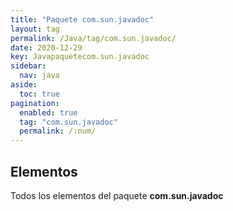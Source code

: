 ```yaml
---
title: "Paquete com.sun.javadoc"
layout: tag
permalink: /Java/tag/com.sun.javadoc/
date: 2020-12-29
key: Javapaquetecom.sun.javadoc
sidebar: 
  nav: java
aside: 
  toc: true
pagination: 
  enabled: true
  tag: "com.sun.javadoc"
  permalink: /:num/
---
```


<h2>Elementos</h2>
Todos los elementos del paquete <strong>com.sun.javadoc</strong>
